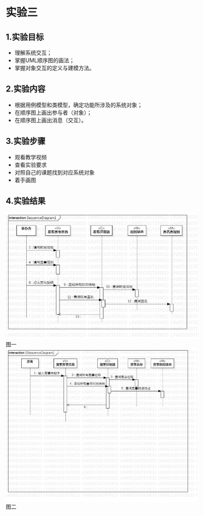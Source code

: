 # 实验三
## 1.实验目标  
- 理解系统交互；  
- 掌握UML顺序图的画法；
- 掌握对象交互的定义与建模方法。

## 2.实验内容
- 根据用例模型和类模型，确定功能所涉及的系统对象；  
- 在顺序图上画出参与者（对象）；  
- 在顺序图上画出消息（交互）。  
## 3.实验步骤  
- 观看教学视频
- 查看实验要求
- 对照自己的课题找到对应系统对象  
- 着手画图


## 4.实验结果  
![图](./SequenceDiagram1.jpg)     
       图一   
![动图](./SequenceDiagram2.jpg)       
  图二  

